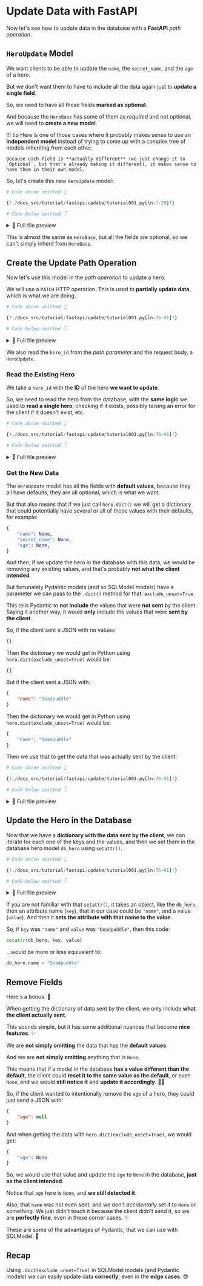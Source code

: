 # Update Data with FastAPI

Now let's see how to update data in the database with a **FastAPI** *path operation*.

## `HeroUpdate` Model

We want clients to be able to update the `name`, the `secret_name`, and the `age` of a hero.

But we don't want them to have to include all the data again just to **update a single field**.

So, we need to have all those fields **marked as optional**.

And because the `HeroBase` has some of them as *required* and not optional, we will need to **create a new model**.

!!! tip
    Here is one of those cases where it probably makes sense to use an **independent model** instead of trying to come up with a complex tree of models inheriting from each other.

    Because each field is **actually different** (we just change it to `Optional`, but that's already making it different), it makes sense to have them in their own model.

So, let's create this new `HeroUpdate` model:

```Python hl_lines="21-24"
# Code above omitted 👆

{!./docs_src/tutorial/fastapi/update/tutorial001.py[ln:7-28]!}

# Code below omitted 👇
```

<details>
<summary>👀 Full file preview</summary>

```Python
{!./docs_src/tutorial/fastapi/update/tutorial001.py!}
```

</details>

This is almost the same as `HeroBase`, but all the fields are optional, so we can't simply inherit from `HeroBase`.

## Create the Update Path Operation

Now let's use this model in the *path operation* to update a hero.

We will use a `PATCH` HTTP operation. This is used to **partially update data**, which is what we are doing.

```Python hl_lines="3-4"
# Code above omitted 👆

{!./docs_src/tutorial/fastapi/update/tutorial001.py[ln:76-91]!}

# Code below omitted 👇
```

<details>
<summary>👀 Full file preview</summary>

```Python
{!./docs_src/tutorial/fastapi/update/tutorial001.py!}
```

</details>

We also read the `hero_id` from the *path parameter* and the request body, a `HeroUpdate`.

### Read the Existing Hero

We take a `hero_id` with the **ID** of the hero **we want to update**.

So, we need to read the hero from the database, with the **same logic** we used to **read a single hero**, checking if it exists, possibly raising an error for the client if it doesn't exist, etc.

```Python hl_lines="6-8"
# Code above omitted 👆

{!./docs_src/tutorial/fastapi/update/tutorial001.py[ln:76-91]!}

# Code below omitted 👇
```

<details>
<summary>👀 Full file preview</summary>

```Python
{!./docs_src/tutorial/fastapi/update/tutorial001.py!}
```

</details>

### Get the New Data

The `HeroUpdate` model has all the fields with **default values**, because they all have defaults, they are all optional, which is what we want.

But that also means that if we just call `hero.dict()` we will get a dictionary that could potentially have several or all of those values with their defaults, for example:

```Python
{
    "name": None,
    "secret_name": None,
    "age": None,
}
```

And then, if we update the hero in the database with this data, we would be removing any existing values, and that's probably **not what the client intended**.

But fortunately Pydantic models (and so SQLModel models) have a parameter we can pass to the `.dict()` method for that: `exclude_unset=True`.

This tells Pydantic to **not include** the values that were **not sent** by the client. Saying it another way, it would **only** include the values that were **sent by the client**.

So, if the client sent a JSON with no values:

```JSON
{}
```

Then the dictionary we would get in Python using `hero.dict(exclude_unset=True)` would be:

```Python
{}
```

But if the client sent a JSON with:

```JSON
{
    "name": "Deadpuddle"
}
```

Then the dictionary we would get in Python using `hero.dict(exclude_unset=True)` would be:

```Python
{
    "name": "Deadpuddle"
}
```

Then we use that to get the data that was actually sent by the client:

```Python hl_lines="9"
# Code above omitted 👆

{!./docs_src/tutorial/fastapi/update/tutorial001.py[ln:76-91]!}

# Code below omitted 👇
```

<details>
<summary>👀 Full file preview</summary>

```Python
{!./docs_src/tutorial/fastapi/update/tutorial001.py!}
```

</details>

## Update the Hero in the Database

Now that we have a **dictionary with the data sent by the client**, we can iterate for each one of the keys and the values, and then we set them in the database hero model `db_hero` using `setattr()`.

```Python hl_lines="10-11"
# Code above omitted 👆

{!./docs_src/tutorial/fastapi/update/tutorial001.py[ln:76-91]!}

# Code below omitted 👇
```

<details>
<summary>👀 Full file preview</summary>

```Python
{!./docs_src/tutorial/fastapi/update/tutorial001.py!}
```

</details>

If you are not familiar with that `setattr()`, it takes an object, like the `db_hero`, then an attribute name (`key`), that in our case could be `"name"`, and a value (`value`). And then it **sets the attribute with that name to the value**.

So, if `key` was `"name"` and `value` was `"Deadpuddle"`, then this code:

```Python
setattr(db_hero, key, value)
```

...would be more or less equivalent to:

```Python
db_hero.name = "Deadpuddle"
```

## Remove Fields

Here's a bonus. 🎁

When getting the dictionary of data sent by the client, we only include **what the client actually sent**.

This sounds simple, but it has some additional nuances that become **nice features**. ✨

We are **not simply omitting** the data that has the **default values**.

And we are **not simply omitting** anything that is `None`.

This means that if a model in the database **has a value different than the default**, the client could **reset it to the same value as the default**, or even `None`, and we would **still notice it** and **update it accordingly**. 🤯🚀

So, if the client wanted to intentionally remove the `age` of a hero, they could just send a JSON with:

```JSON
{
    "age": null
}
```

And when getting the data with `hero.dict(exclude_unset=True)`, we would get:

```Python
{
    "age": None
}
```

So, we would use that value and update the `age` to `None` in the database, **just as the client intended**.

Notice that `age` here is `None`, and **we still detected it**.

Also, that `name` was not even sent, and we don't *accidentally* set it to `None` or something. We just didn't touch it because the client didn't send it, so we are **perfectly fine**, even in these corner cases. ✨

These are some of the advantages of Pydantic, that we can use with SQLModel. 🎉

## Recap

Using `.dict(exclude_unset=True)` in SQLModel models (and Pydantic models) we can easily update data **correctly**, even in the **edge cases**. 😎
